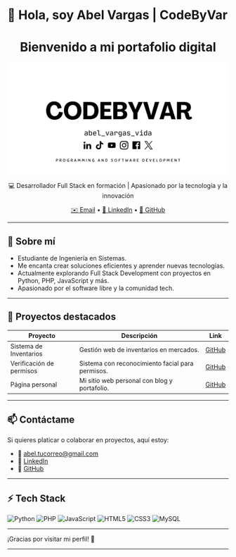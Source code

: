 # 👋 Hola, soy Abel Vargas | CodeByVar

<div align="center">
  <h1>Bienvenido a mi portafolio digital</h1>
<p align="center">
  <img src="porta.jpg" alt=" imgs" />
</p>
  <p>💻 Desarrollador Full Stack en formación | Apasionado por la tecnología y la innovación</p>
  <p>
    <a href="mailto:jesusvargasvida@gmail.com" target="_blank">✉️ Email</a> • 
    <a href="https://www.linkedin.com/in/abel-vargas-96388618a" target="_blank">🔗 LinkedIn</a> • 
    <a href="https://github.com/CodeByVar" target="_blank">🐙 GitHub</a>
  </p>
</div>

---

## 🚀 Sobre mí

- Estudiante de Ingeniería en Sistemas.
- Me encanta crear soluciones eficientes y aprender nuevas tecnologías.
- Actualmente explorando Full Stack Development con proyectos en Python, PHP, JavaScript y más.
- Apasionado por el software libre y la comunidad tech.

---

## 🌟 Proyectos destacados

| Proyecto                         | Descripción                                        | Link                                     |
|---------------------------------|--------------------------------------------------|------------------------------------------|
| Sistema de Inventarios           | Gestión web de inventarios en mercados.          | [GitHub](https://github.com/kodigo345/ProyectoInventarios) |
| Verificación de permisos         | Sistema con reconocimiento facial para permisos. | [GitHub](https://github.com/kodigo345/VerificacionPermisos) |
| Página personal                  | Mi sitio web personal con blog y portafolio.     | [GitHub](https://github.com/kodigo345/PersonalSite)         |

---

## 📫 Contáctame

Si quieres platicar o colaborar en proyectos, aquí estoy:

- 📧 abel.tucorreo@gmail.com  
- 🔗 [LinkedIn](https://www.linkedin.com/in/abelvargas)  
- 🐙 [GitHub](https://github.com/kodigo345)

---

## ⚡ Tech Stack

<div>
  <img alt="Python" width="40" src="https://cdn.jsdelivr.net/gh/devicons/devicon/icons/python/python-original.svg" />
  <img alt="PHP" width="40" src="https://cdn.jsdelivr.net/gh/devicons/devicon/icons/php/php-original.svg" />
  <img alt="JavaScript" width="40" src="https://cdn.jsdelivr.net/gh/devicons/devicon/icons/javascript/javascript-original.svg" />
  <img alt="HTML5" width="40" src="https://cdn.jsdelivr.net/gh/devicons/devicon/icons/html5/html5-original.svg" />
  <img alt="CSS3" width="40" src="https://cdn.jsdelivr.net/gh/devicons/devicon/icons/css3/css3-original.svg" />
  <img alt="MySQL" width="40" src="https://cdn.jsdelivr.net/gh/devicons/devicon/icons/mysql/mysql-original.svg" />
</div>

---

¡Gracias por visitar mi perfil! 🙌

---

<!--
Puedes usar [README Profile Generator](https://rahuldkjain.github.io/gh-profile-readme-generator/) para personalizar más si quieres.
-->
